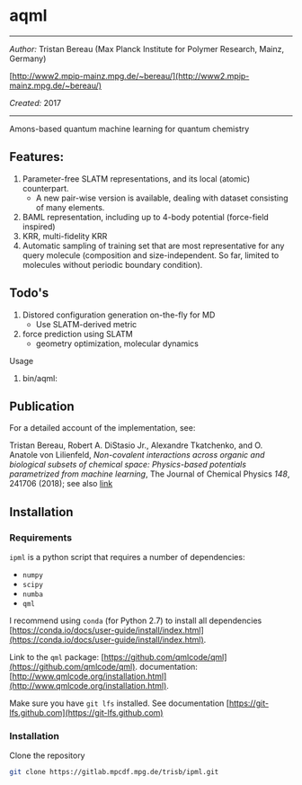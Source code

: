 aqml
=====

***

*Author:* Tristan Bereau (Max Planck Institute for Polymer Research,
 Mainz, Germany)

[http://www2.mpip-mainz.mpg.de/~bereau/](http://www2.mpip-mainz.mpg.de/~bereau/)

*Created:* 2017

***

Amons-based quantum machine learning for quantum chemistry

## Features:
1) Parameter-free SLATM representations, and its local (atomic) counterpart.
   * A new pair-wise version is available, dealing with dataset consisting of many elements.
2) BAML representation, including up to 4-body potential (force-field inspired)
3) KRR, multi-fidelity KRR
4) Automatic sampling of training set that are most representative for any query molecule (composition and size-independent. So far, limited to molecules without periodic boundary condition).


## Todo's
1) Distored configuration generation on-the-fly for MD 
   * Use SLATM-derived metric
2) force prediction using SLATM
   * geometry optimization, molecular dynamics
  
Usage
1) bin/aqml: 

## Publication
For a detailed account of the implementation, see:

Tristan Bereau, Robert A. DiStasio Jr., Alexandre Tkatchenko, 
and O. Anatole von Lilienfeld, _Non-covalent interactions across organic and 
biological subsets of chemical space: Physics-based potentials parametrized 
from machine learning_, 
The Journal of Chemical Physics *148*, 241706 (2018); see also [link](https://aip.scitation.org/doi/abs/10.1063/1.5009502)


## Installation

### Requirements

`ipml` is a python script that requires a number of dependencies:

- `numpy`
- `scipy`
- `numba`
- `qml`

I recommend using `conda` (for Python 2.7) to install all dependencies
[https://conda.io/docs/user-guide/install/index.html](https://conda.io/docs/user-guide/install/index.html).

Link to the `qml` package:
[https://github.com/qmlcode/qml](https://github.com/qmlcode/qml). 
documentation: [http://www.qmlcode.org/installation.html](http://www.qmlcode.org/installation.html).

Make sure you have `git lfs` installed. See documentation
  [https://git-lfs.github.com](https://git-lfs.github.com)

### Installation

Clone the repository

```bash
git clone https://gitlab.mpcdf.mpg.de/trisb/ipml.git
```
